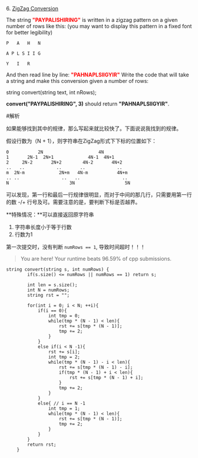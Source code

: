 6\. [ZigZag Conversion](https://leetcode.com/problems/zigzag-conversion/)

The string <font color=red> **"PAYPALISHIRING"** </font> is written in a zigzag pattern on a given number of rows like this: (you may want to display this pattern in a fixed font for better legibility)

```
P   A   H   N

A P L S I I G

Y   I   R
```

And then read line by line: <font color=red> **"PAHNAPLSIIGYIR"** </font>
Write the code that will take a string and make this conversion given a number of rows:

string convert(string text, int nRows);

**convert("PAYPALISHIRING", 3)** should return **"PAHNAPLSIIGYIR"**.

#解析

如果能够找到其中的规律，那么写起来就比较快了。下面说说我找到的规律。

假设行数为（N + 1），则字符串在ZigZag形式下下标的位置如下：

```
0           2N                     4N
1       2N-1  2N+1             4N-1  4N+1
2     2N-2       2N+2        4N-2       4N+2
..   ..            ..       ..            ..
m  2N-m             2N+m   4N-m           4N+m
.. ..                ..   ..                ..
N                       3N                   5N
```
可以发现，第一行和最后一行规律很明显，而对于中间的那几行，只需要用第一行的数 -/+ 行号及可。需要注意的是，要判断下标是否越界。

**特殊情况：**可以直接返回原字符串
1. 字符串长度小于等于行数
2. 行数为1

第一次提交时，没有判断 ```numRows == 1```, 导致时间超时！！！

 > You are here! 
Your runtime beats 96.59% of cpp submissions.

```
string convert(string s, int numRows) {
        if(s.size() <= numRows || numRows == 1) return s;

        int len = s.size();
        int N = numRows;
        string rst = "";

        for(int i = 0; i < N; ++i){
            if(i == 0){
                int tmp = 0;
                while(tmp * (N - 1) < len){
                    rst += s[tmp * (N - 1)];
                    tmp += 2;
                }
            }
            else if(i < N -1){
                rst += s[i];
                int tmp = 2;
                while(tmp * (N - 1) - i < len){
                    rst += s[tmp * (N - 1) - i];
                    if(tmp * (N - 1) + i < len){
                        rst += s[tmp * (N - 1) + i];
                    }
                    tmp += 2;
                }
            }
            else{ // i == N -1
                int tmp = 1;
                while(tmp * (N - 1) < len){
                    rst += s[tmp * (N - 1)];
                    tmp += 2;
                }
            }
        }
        return rst;
    }
```

